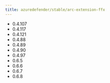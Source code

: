 ```yaml
---
title: azuredefender/stable/arc-extension-ffx
---
```

- 0.4.107
- 0.4.117
- 0.4.121
- 0.4.88
- 0.4.89
- 0.4.90
- 0.4.97
- 0.6.5
- 0.6.6
- 0.6.7
- 0.6.8
